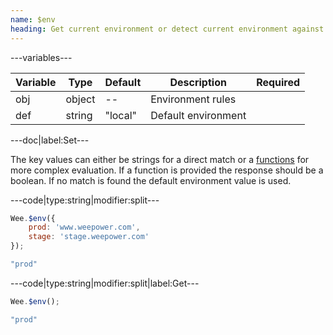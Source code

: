 ```yaml
---
name: $env
heading: Get current environment or detect current environment against specified object
---
```


---variables---

| Variable | Type | Default | Description | Required |
| -- | -- | -- | -- | -- |
| obj | object | -- | Environment rules ||
| def | string | "local" | Default environment ||

---doc|label:Set---

The key values can either be strings for a direct match or a [functions](/script/#functions) for more complex evaluation. If a function is provided the response should be a boolean. If no match is found the default environment value is used.

---code|type:string|modifier:split---

```javascript
Wee.$env({
	prod: 'www.weepower.com',
	stage: 'stage.weepower.com'
});
```

```javascript
"prod"
```

---code|type:string|modifier:split|label:Get---

```javascript
Wee.$env();
```

```javascript
"prod"
```